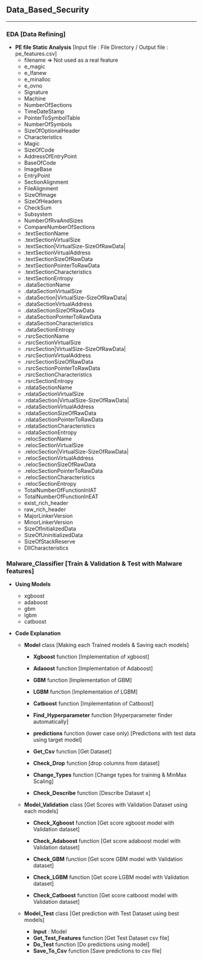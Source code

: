 ## Data_Based_Security

------

### EDA [Data Refining]

- **PE file Static Analysis** [Input file : File Directory / Output file : pe_features.csv]
  - filename => Not used as a real feature
  - e_magic
  - e_lfanew
  - e_minalloc
  - e_ovno
  - Signature
  - Machine
  - NumberOfSections
  - TimeDateStamp
  - PointerToSymbolTable
  - NumberOfSymbols
  - SizeOfOptionalHeader
  - Characteristics
  - Magic
  - SizeOfCode
  - AddressOfEntryPoint
  - BaseOfCode
  - ImageBase
  - EntryPoint
  - SectionAlignment
  - FileAlignment
  - SizeOfImage
  - SizeOfHeaders
  - CheckSum
  - Subsystem
  - NumberOfRvaAndSizes
  - CompareNumberOfSections
  - .textSectionName
  - .textSectionVirtualSize
  - .textSection|VirtualSize-SizeOfRawData|
  - .textSectionVirtualAddress
  - .textSectionSizeOfRawData
  - .textSectionPointerToRawData
  - .textSectionCharacteristics
  - .textSectionEntropy
  - .dataSectionName
  - .dataSectionVirtualSize
  - .dataSection|VirtualSize-SizeOfRawData|
  - .dataSectionVirtualAddress
  - .dataSectionSizeOfRawData
  - .dataSectionPointerToRawData
  - .dataSectionCharacteristics
  - .dataSectionEntropy
  - .rsrcSectionName
  - .rsrcSectionVirtualSize
  - .rsrcSection|VirtualSize-SizeOfRawData|
  - .rsrcSectionVirtualAddress
  - .rsrcSectionSizeOfRawData
  - .rsrcSectionPointerToRawData
  - .rsrcSectionCharacteristics
  - .rsrcSectionEntropy
  - .rdataSectionName
  - .rdataSectionVirtualSize
  - .rdataSection|VirtualSize-SizeOfRawData|
  - .rdataSectionVirtualAddress
  - .rdataSectionSizeOfRawData
  - .rdataSectionPointerToRawData
  - .rdataSectionCharacteristics
  - .rdataSectionEntropy
  - .relocSectionName
  - .relocSectionVirtualSize
  - .relocSection|VirtualSize-SizeOfRawData|
  - .relocSectionVirtualAddress
  - .relocSectionSizeOfRawData
  - .relocSectionPointerToRawData
  - .relocSectionCharacteristics
  - .relocSectionEntropy
  - TotalNumberOfFunctionInIAT
  - TotalNumberOfFunctionInEAT
  - exist_rich_header
  - raw_rich_header
  - MajorLinkerVersion
  - MinorLinkerVersion
  - SizeOfInitializedData
  - SizeOfUninitializedData
  - SizeOfStackReserve
  - DllCharacteristics



### Malware_Classifier [Train & Validation & Test with Malware features]

- **Using Models**
  - xgboost
  - adaboost
  - gbm
  - lgbm
  - catboost



- **Code Explanation**
  - **Model** class [Making each Trained models & Saving each models]

    - **Xgboost** function [Implementation of xgboost]

    - **Adaoost** function [Implementation of Adaboost]

    - **GBM** function [Implementation of GBM]

    - **LGBM** function [Implementation of LGBM]

    - **Catboost** function [Implementation of Catboost]

    - **Find_Hyperparameter** function [Hyperparameter finder automatically]

    - **predictions** function (lower case only) [Predictions with test data using target model]

    - **Get_Csv** function [Get Dataset]

    - **Check_Drop** function [drop columns from dataset]

    - **Change_Types** function [Change types for training & MinMax Scaling]

    - **Check_Describe** function [Describe Dataset x]

      

  - **Model_Validation** class [Get Scores with Validation Dataset using each models]

    - **Check_Xgboost** function [Get score xgboost model with Validation dataset]

    - **Check_Adaboost** function [Get score adaboost model with Validation dataset]

    - **Check_GBM** function [Get score GBM model with Validation dataset]

    - **Check_LGBM** function [Get score LGBM model with Validation dataset]

    - **Check_Catboost** function [Get score catboost model with Validation dataset]

      

  - **Model_Test** class [Get prediction with Test Dataset using best models]

    - **Input** : Model
    - **Get_Test_Features** function [Get Test Dataset csv file]
    - **Do_Test** function [Do predictions using model]
    - **Save_To_Csv** function [Save predictions to csv file]
